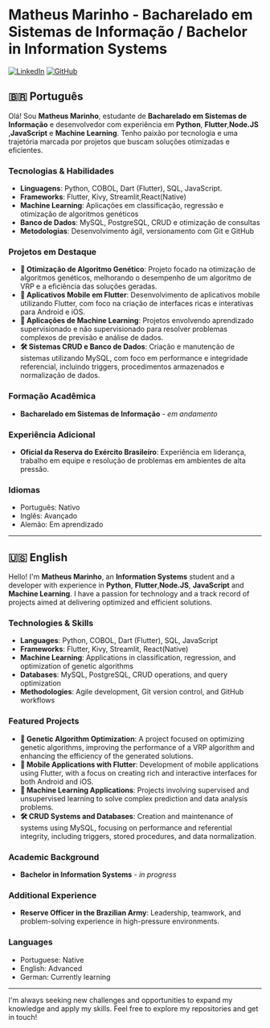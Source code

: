 # Matheus Marinho - Bacharelado em Sistemas de Informação / Bachelor in Information Systems

[![LinkedIn](https://img.shields.io/badge/LinkedIn-blue?style=flat&logo=linkedin)](https://www.linkedin.com/in/Matheusmrinho)
[![GitHub](https://img.shields.io/badge/GitHub-black?style=flat&logo=github)](https://github.com/Matheusmrinho)

## 🇧🇷 Português

Olá! Sou **Matheus Marinho**, estudante de **Bacharelado em Sistemas de Informação** e desenvolvedor com experiência em **Python**, **Flutter**,**Node.JS** ,**JavaScript** e **Machine Learning**. Tenho paixão por tecnologia e uma trajetória marcada por projetos que buscam soluções otimizadas e eficientes.

### Tecnologias & Habilidades
- **Linguagens**: Python, COBOL, Dart (Flutter), SQL, JavaScript.
- **Frameworks**: Flutter, Kivy, Streamlit,React(Native)
- **Machine Learning**: Aplicações em classificação, regressão e otimização de algoritmos genéticos
- **Banco de Dados**: MySQL, PostgreSQL, CRUD e otimização de consultas
- **Metodologias**: Desenvolvimento ágil, versionamento com Git e GitHub

### Projetos em Destaque
- **🔬 Otimização de Algoritmo Genético**: Projeto focado na otimização de algoritmos genéticos, melhorando o desempenho de um algoritmo de VRP e a eficiência das soluções geradas.
- **📱 Aplicativos Mobile em Flutter**: Desenvolvimento de aplicativos mobile utilizando Flutter, com foco na criação de interfaces ricas e interativas para Android e iOS.
- **🤖 Aplicações de Machine Learning**: Projetos envolvendo aprendizado supervisionado e não supervisionado para resolver problemas complexos de previsão e análise de dados.
- **🛠️ Sistemas CRUD e Banco de Dados**: Criação e manutenção de sistemas utilizando MySQL, com foco em performance e integridade referencial, incluindo triggers, procedimentos armazenados e normalização de dados.

### Formação Acadêmica
- **Bacharelado em Sistemas de Informação** - *em andamento*

### Experiência Adicional
- **Oficial da Reserva do Exército Brasileiro**: Experiência em liderança, trabalho em equipe e resolução de problemas em ambientes de alta pressão.

### Idiomas
- Português: Nativo
- Inglês: Avançado
- Alemão: Em aprendizado

---

## 🇺🇸 English

Hello! I'm **Matheus Marinho**, an **Information Systems** student and a developer with experience in **Python**, **Flutter**,**Node.JS**, **JavaScript** and **Machine Learning**. I have a passion for technology and a track record of projects aimed at delivering optimized and efficient solutions.

### Technologies & Skills
- **Languages**: Python, COBOL, Dart (Flutter), SQL, JavaScript
- **Frameworks**: Flutter, Kivy, Streamlit, React(Native)
- **Machine Learning**: Applications in classification, regression, and optimization of genetic algorithms
- **Databases**: MySQL, PostgreSQL, CRUD operations, and query optimization
- **Methodologies**: Agile development, Git version control, and GitHub workflows

### Featured Projects
- **🔬 Genetic Algorithm Optimization**: A project focused on optimizing genetic algorithms, improving the performance of a VRP algorithm and enhancing the efficiency of the generated solutions.
- **📱 Mobile Applications with Flutter**: Development of mobile applications using Flutter, with a focus on creating rich and interactive interfaces for both Android and iOS.
- **🤖 Machine Learning Applications**: Projects involving supervised and unsupervised learning to solve complex prediction and data analysis problems.
- **🛠️ CRUD Systems and Databases**: Creation and maintenance of systems using MySQL, focusing on performance and referential integrity, including triggers, stored procedures, and data normalization.

### Academic Background
- **Bachelor in Information Systems** - *in progress*

### Additional Experience
- **Reserve Officer in the Brazilian Army**: Leadership, teamwork, and problem-solving experience in high-pressure environments.

### Languages
- Portuguese: Native
- English: Advanced
- German: Currently learning

---

I'm always seeking new challenges and opportunities to expand my knowledge and apply my skills. Feel free to explore my repositories and get in touch!
